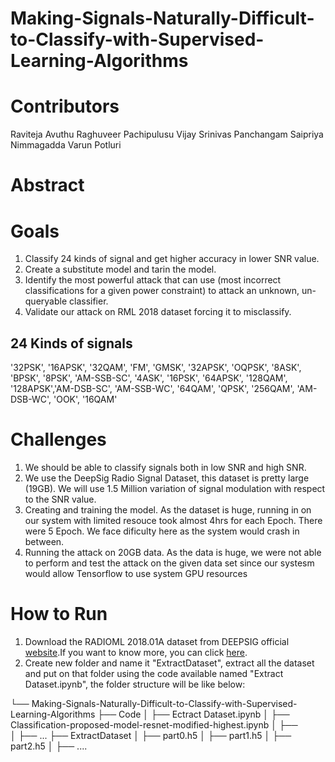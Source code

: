 # Making-Signals-Naturally-Difficult-to-Classify-with-Supervised-Learning-Algorithms
# Contributors
Raviteja Avuthu
Raghuveer Pachipulusu
Vijay Srinivas Panchangam
Saipriya Nimmagadda
Varun Potluri
# Abstract

# Goals
1. Classify 24 kinds of signal and get higher accuracy in lower SNR value.
2. Create a substitute model and tarin the model.
3. Identify the most powerful attack that can use (most incorrect classifications for a given power constraint) to attack an unknown, un-queryable classifier.
4. Validate our attack on RML 2018 dataset  forcing it to misclassify. 

## 24 Kinds of signals
'32PSK', '16APSK', '32QAM', 'FM', 'GMSK', '32APSK', 'OQPSK', '8ASK', 'BPSK', '8PSK', 'AM-SSB-SC', '4ASK', '16PSK', '64APSK', '128QAM', '128APSK','AM-DSB-SC', 'AM-SSB-WC', '64QAM', 'QPSK', '256QAM', 'AM-DSB-WC', 'OOK', '16QAM'

# Challenges
1. We should be able to classify signals both in low SNR and high SNR.
2. We use the DeepSig Radio Signal Dataset, this dataset is pretty large (19GB). We will use 1.5 Million variation of signal modulation with respect to the SNR value.
3. Creating and training the model. As the dataset is huge, running in on our system with limited resouce took almost 4hrs for each Epoch. There were 5 Epoch. We face dificulty here as the system would crash in between.
4. Running the attack on 20GB data. As the data is huge, we were not able to perform and test the attack on the given data set since our systesm would allow Tensorflow to use system GPU resources 

# How to Run
1. Download the  RADIOML 2018.01A dataset from DEEPSIG official [website](https://www.deepsig.ai/datasets).If you want to know more, you can click [here](https://www.deepsig.ai/datasets).
2. Create new folder and name it "ExtractDataset", extract all the dataset and put on that folder using the code available named "Extract Dataset.ipynb", the folder structure will be like below:

└── Making-Signals-Naturally-Difficult-to-Classify-with-Supervised-Learning-Algorithms
    ├── Code
    │   ├── Ectract Dataset.ipynb
    │   ├── Classification-proposed-model-resnet-modified-highest.ipynb
    │   ├──  
    │   ├── ...
    ├── ExtractDataset
    │   ├── part0.h5
    │   ├── part1.h5
    │   ├── part2.h5
    │   ├── ....
